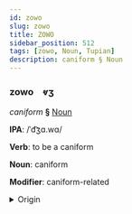 ```yaml
---
id: zowo
slug: zowo
title: ZOWO
sidebar_position: 512
tags: [zowo, Noun, Tupian]
description: caniform § Noun
---
```


### zowo&emsp;<span kind="abugida">ⱴʒ</span>

*caniform* **§** [Noun](../../tags/Noun)

**IPA**: /ˈd͡ʒɑ.wɑ/

**Verb**: to be a caniform

**Noun**: caniform

**Modifier**: caniform-related

<details>
    <summary>Origin</summary>
    Guaraní jagua /d͡ʒaˈɰʷa/<br/>
    <em>Tupian Language Family</em>
</details>